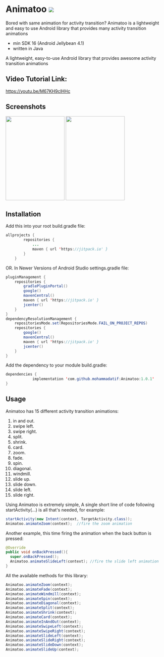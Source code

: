# Animatoo	[![](https://jitpack.io/v/AtifSayings/Animatoo.svg)](https://jitpack.io/#AtifSayings/Animatoo)

Bored with same animation for activity transition? Animatoo is a lightweight and easy to use Android library that provides many activity transition animations
* min SDK 16 (Android Jellybean 4.1)
* written in Java

A lightweight, easy-to-use Android library that provides awesome activity transition animations

## Video Tutorial Link:
https://youtu.be/M67KH9clHHc

## Screenshots
<img src="https://github.com/mohammadatif/Animatoo/blob/master/Screen%20Shots/Card.gif" width="190" height="270" />
<img src="https://github.com/mohammadatif/Animatoo/blob/master/Screen%20Shots/Diagonal.gif" width="190" height="270" />


## Installation

Add this into your root build.gradle file:

```java
allprojects {
		repositories {
			...
			maven { url 'https://jitpack.io' }
		}
	}
```

OR. In Newer Versions of Android Studio  settings.gradle file:

```java
pluginManagement {
    repositories {
        gradlePluginPortal()
        google()
        mavenCentral()
        maven { url 'https://jitpack.io' }
        jcenter()
    }
}
dependencyResolutionManagement {
    repositoriesMode.set(RepositoriesMode.FAIL_ON_PROJECT_REPOS)
    repositories {
        google()
        mavenCentral()
        maven { url 'https://jitpack.io' }
        jcenter()
    }
}
```

Add the dependency to your module build.gradle:
```java
dependencies {
	        implementation 'com.github.mohammadatif:Animatoo:1.0.1'
}
```
## Usage
Animatoo has 15 different activity transition animations:

01. in and out.
02. swipe left.
03. swipe right.
04. split.
05. shrink.
06. card.
07. zoom.
08. fade.
09. spin.
10. diagonal.
11. windmill.
12. slide up.
13. slide down.
14. slide left.
15. slide right.

Using Animatoo is extremely simple, A single short line of code following startActivity(...) is all that's needed, for example:
```java
startActivity(new Intent(context, TargetActivity.class));
Animatoo.animateZoom(context);  //fire the zoom animation
```
Another example, this time firing the animation when the back button is pressed:
```java
@Override
public void onBackPressed(){
  super.onBackPressed();
  Animatoo.animateSlideLeft(context); //fire the slide left animation
}
```
All the available methods for this library:
```java
Animatoo.animateZoom(context);
Animatoo.animateFade(context);
Animatoo.animateWindmill(context);
Animatoo.animateSpin(context);
Animatoo.animateDiagonal(context);
Animatoo.animateSplit(context);
Animatoo.animateShrink(context);
Animatoo.animateCard(context);
Animatoo.animateInAndOut(context);
Animatoo.animateSwipeLeft(context);
Animatoo.animateSwipeRight(context);
Animatoo.animateSlideLeft(context);
Animatoo.animateSlideRight(context);
Animatoo.animateSlideDown(context);
Animatoo.animateSlideUp(context);

```
